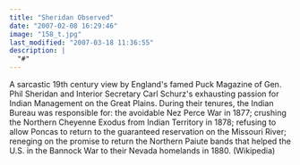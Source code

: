 ```yaml
---
title: "Sheridan Observed"
date: "2007-02-08 16:29:46"
image: "158_t.jpg"
last_modified: "2007-03-18 11:36:55"
description: |
  "#"
---
```


A sarcastic 19th century view by England's famed Puck Magazine of Gen. Phil Sheridan and Interior Secretary Carl Schurz's exhausting passion for Indian Management on the Great Plains. During their tenures, the Indian Bureau was responsible for: the avoidable Nez Perce War in 1877; crushing the Northern Cheyenne Exodus from Indian Territory in 1878; refusing to allow Poncas to return to the guaranteed reservation on the Missouri River; reneging on the promise to return the Northern Paiute bands that helped the U.S. in the Bannock War to their Nevada homelands in 1880. (Wikipedia)
